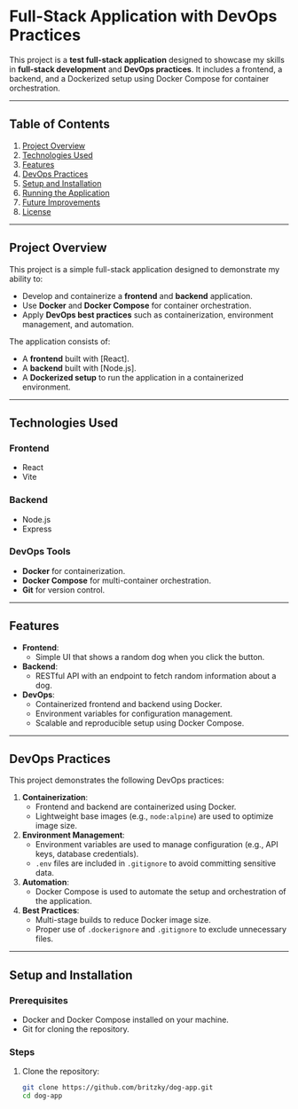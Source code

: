 # Full-Stack Application with DevOps Practices

This project is a **test full-stack application** designed to showcase my skills in **full-stack development** and **DevOps practices**. It includes a frontend, a backend, and a Dockerized setup using Docker Compose for container orchestration.

---

## Table of Contents
1. [Project Overview](#project-overview)
2. [Technologies Used](#technologies-used)
3. [Features](#features)
4. [DevOps Practices](#devops-practices)
5. [Setup and Installation](#setup-and-installation)
6. [Running the Application](#running-the-application)
7. [Future Improvements](#future-improvements)
8. [License](#license)

---

## Project Overview
This project is a simple full-stack application designed to demonstrate my ability to:
- Develop and containerize a **frontend** and **backend** application.
- Use **Docker** and **Docker Compose** for container orchestration.
- Apply **DevOps best practices** such as containerization, environment management, and automation.

The application consists of:
- A **frontend** built with [React].
- A **backend** built with [Node.js].
- A **Dockerized setup** to run the application in a containerized environment.

---

## Technologies Used
### Frontend
- React
- Vite

### Backend
- Node.js
- Express

### DevOps Tools
- **Docker** for containerization.
- **Docker Compose** for multi-container orchestration.
- **Git** for version control.

---

## Features
- **Frontend**:
  - Simple UI that shows a random dog when you click the button.
- **Backend**:
  - RESTful API with an endpoint to fetch random information about a dog.
- **DevOps**:
  - Containerized frontend and backend using Docker.
  - Environment variables for configuration management.
  - Scalable and reproducible setup using Docker Compose.

---

## DevOps Practices
This project demonstrates the following DevOps practices:
1. **Containerization**:
   - Frontend and backend are containerized using Docker.
   - Lightweight base images (e.g., `node:alpine`) are used to optimize image size.
2. **Environment Management**:
   - Environment variables are used to manage configuration (e.g., API keys, database credentials).
   - `.env` files are included in `.gitignore` to avoid committing sensitive data.
3. **Automation**:
   - Docker Compose is used to automate the setup and orchestration of the application.
4. **Best Practices**:
   - Multi-stage builds to reduce Docker image size.
   - Proper use of `.dockerignore` and `.gitignore` to exclude unnecessary files.

---

## Setup and Installation
### Prerequisites
- Docker and Docker Compose installed on your machine.
- Git for cloning the repository.

### Steps
1. Clone the repository:
   ```bash
   git clone https://github.com/britzky/dog-app.git
   cd dog-app

